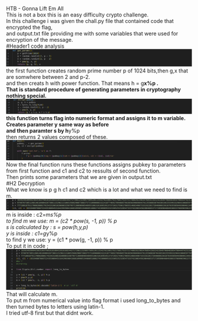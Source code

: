 HTB - Gonna Lift Em All  
This is not a box  this is an easy difficulty crypto challenge.  
In this challenge i was given the chall.py file that contained code that encrypted the flag,  
and output.txt file providing me with some variables that were used for encryption of the message.  
#Header1 code analysis  
![image1](images/gonna/gonna-f1.png)
the first function creates random prime number p of 1024 bits,then g,x that are somwhere between 2 and p-2.  
and then creats h with power function. That means h = g**x%p .  
That is standard procedure of generating parameters in cryptography nothing special.  
![image2](images/gonna/gonna-f2.png)
this function turns flag into numeric format and assigns it to m variable.  
Creates parameter y same way as before  
and then paramter s by h**y%p  
then returns 2 values composed of these.  
![image3](images/gonna/gonna-f3.png)
Now the final function runs these functions assigns pubkey to parameters from first function and c1 and c2 to ressults of second function.  
Then prints some parameters that we are given in output.txt  
#H2 Decryption   
What we know is p g h c1 and c2 which is a lot and what we need to find is m.  
![image4](images/gonna/gonna-d1.png)
m is inside : c2=m*s%p   
to find m we use: m = (c2 * pow(s, -1, p)) % p   
s is calculated by : s = pow(h,y,p)       
y is inside : c1=g*y%p  
to find y we use: y = (c1 * pow(g, -1, p)) % p   
To put it in code ;  
![image5](images/gonna/gonna-d2.png)  
That will calculate m.  
To put m from numerical value into flag format i used long_to_bytes and then turned bytes to letters using latin-1.  
I tried utf-8 first but that didnt work.  

